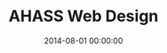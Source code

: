 ---
layout: inner
position: left
title: 'AHASS Web Design'
lead_text: 'Design and code a website interface, just for fun.'
tags: ['HTML', 'CSS', 'Bootstrap', 'Javascript']
featured_image: ['/img/posts/ahass-min.png']
date: 2014-08-01 00:00:00
categories: ['Web Design']
project_link: ''
button_icon: ''
button_text: ''
order: 4
visible: 1
company: 'For fun work'
---